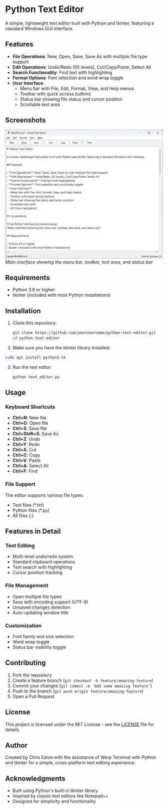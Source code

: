 # Python Text Editor

A simple, lightweight text editor built with Python and tkinter, featuring a standard Windows GUI interface.

## Features

- **File Operations**: New, Open, Save, Save As with multiple file type support
- **Edit Operations**: Undo/Redo (50 levels), Cut/Copy/Paste, Select All
- **Search Functionality**: Find text with highlighting
- **Format Options**: Font selection and word wrap toggle
- **User Interface**: 
  - Menu bar with File, Edit, Format, View, and Help menus
  - Toolbar with quick access buttons
  - Status bar showing file status and cursor position
  - Scrollable text area

## Screenshots

![Text Editor Interface](screenshot.png)
*Main interface showing the menu bar, toolbar, text area, and status bar*

## Requirements

- Python 3.6 or higher
- tkinter (included with most Python installations)

## Installation

1. Clone this repository:
   ```bash
   git clone https://github.com/yourusername/python-text-editor.git
   cd python-text-editor
   ```

2. Make sure you have the tkinter library installed:
  ```bash
  sudo apt install python3-tk
  ```

3. Run the text editor:
   ```bash
   python text_editor.py
   ```

## Usage

### Keyboard Shortcuts

- **Ctrl+N**: New file
- **Ctrl+O**: Open file
- **Ctrl+S**: Save file
- **Ctrl+Shift+S**: Save As
- **Ctrl+Z**: Undo
- **Ctrl+Y**: Redo
- **Ctrl+X**: Cut
- **Ctrl+C**: Copy
- **Ctrl+V**: Paste
- **Ctrl+A**: Select All
- **Ctrl+F**: Find

### File Support

The editor supports various file types:
- Text files (*.txt)
- Python files (*.py)
- All files (*.*)

## Features in Detail

### Text Editing
- Multi-level undo/redo system
- Standard clipboard operations
- Text search with highlighting
- Cursor position tracking

### File Management
- Open multiple file types
- Save with encoding support (UTF-8)
- Unsaved changes detection
- Auto-updating window title

### Customization
- Font family and size selection
- Word wrap toggle
- Status bar visibility toggle

## Contributing

1. Fork the repository
2. Create a feature branch (`git checkout -b feature/amazing-feature`)
3. Commit your changes (`git commit -m 'Add some amazing feature'`)
4. Push to the branch (`git push origin feature/amazing-feature`)
5. Open a Pull Request

## License

This project is licensed under the MIT License - see the [LICENSE](LICENSE) file for details.

## Author

Created by Chris Eaton with the assistance of Warp Terminal with Python and tkinter for a simple, cross-platform text editing experience.

## Acknowledgments

- Built using Python's built-in tkinter library
- Inspired by classic text editors like Notepad++
- Designed for simplicity and functionality
